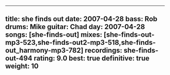 
---
title: she finds out
date: 2007-04-28
bass:	Rob
drums:	Mike
guitar:	Chad
day: 2007-04-28
songs: [she-finds-out]
mixes: [she-finds-out-mp3-523,she-finds-out2-mp3-518,she-finds-out_harmony-mp3-782]
recordings: she-finds-out-494
rating: 9.0
best: true
definitive: true
weight: 10
---
